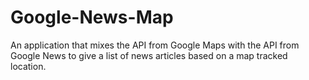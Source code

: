 # Google-News-Map
An application that mixes the API from Google Maps with the API from Google News to give a list of news articles based on a map tracked location.
